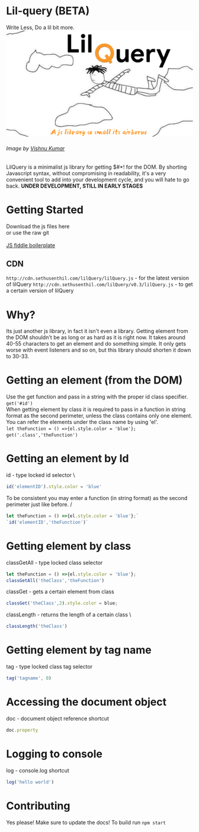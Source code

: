 # Lil-query (BETA)
Write Less, Do a lil bit more. \
![alt text](./images/bannerLogo.png "Banner Logo")
###### Image by [Vishnu Kumar](https://vshnu.gq)

LilQuery is a minimalist js library for getting $#*! for the DOM. By shorting Javascript syntax, without compromising in readability, it's a very convenient tool to add into your development cycle, and you will hate to go back.
 **UNDER DEVELOPMENT, STILL IN EARLY STAGES**

# Getting Started
Download the js files here \
or use the raw git \
\
[JS fiddle boilerplate](https://jsfiddle.net/SethuSenthil/45rs639q/)
## CDN
`http://cdn.sethusenthil.com/lilQuery/lilQuery.js` - for the latest version of lilQuery
`http://cdn.sethusenthil.com/lilQuery/v0.3/lilQuery.js` - to get a certain version of lilQuery


# Why?
Its just another js library, in fact it isn't even a library. Getting element from the DOM shouldn't be as long or as hard as it is right now.
It takes around 40-55 characters to get an element and do something simple. It only gets worse with event listeners and so on, but this library should shorten it down to 30-33.

# Getting an element (from the DOM)
 Use the get function and pass in a string with the proper id class specifier.
`get('#id')` \
When getting element by class it is required to pass in a function in string format as the second perimeter, unless the class contains only one element. You can refer the elements under the class name by using 'el'. \
`let theFunction = () =>{el.style.color = 'blue'};` \
`get('.class','theFunction')`

# Getting an element by Id
id - type locked id selector \
```javascript
id('elementID').style.color = 'blue'
```
To be consistent you may enter a function (in string format) as the second perimeter just like before. /
```javascript
let theFunction = () =>{el.style.color = 'blue'};`
`id('elementID','theFunction')`
```

# Getting element by class
classGetAll -  type locked class selector
```javascript
let theFunction = () =>{el.style.color = 'blue'};
classGetAll('theClass','theFunction')
```
classGet - gets a certain element from class
```javascript
classGet('theClass',2).style.color = blue;
```

classLength - returns the length of a certain class \
```javascript
classLength('theClass')
```
# Getting element by tag name
tag - type locked class tag selector
```javascript
tag('tagname', 0)
```
# Accessing the document object
doc - document object reference shortcut
```javascript
doc.property
```

# Logging to console
log - console.log shortcut
```javascript
log('hello world')
```

# Contributing
Yes please! Make sure to update the docs!
To build run `npm start`
